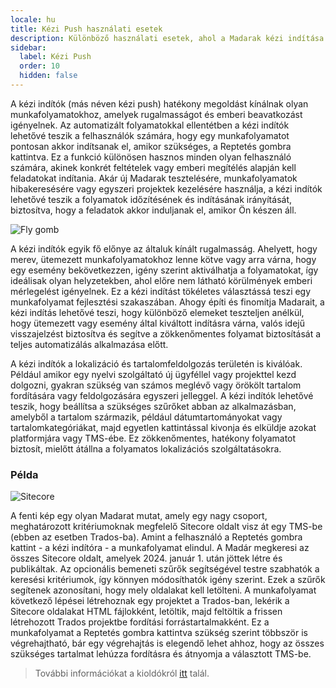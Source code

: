 ```yaml
---
locale: hu
title: Kézi Push használati esetek
description: Különböző használati esetek, ahol a Madarak kézi indítása teljesen észszerű
sidebar:
  label: Kézi Push
  order: 10
  hidden: false
---
```


A kézi indítók (más néven kézi push) hatékony megoldást kínálnak olyan munkafolyamatokhoz, amelyek rugalmasságot és emberi beavatkozást igényelnek. Az automatizált folyamatokkal ellentétben a kézi indítók lehetővé teszik a felhasználók számára, hogy egy munkafolyamatot pontosan akkor indítsanak el, amikor szükséges, a Reptetés gombra kattintva. Ez a funkció különösen hasznos minden olyan felhasználó számára, akinek konkrét feltételek vagy emberi megítélés alapján kell feladatokat indítania. Akár új Madarak tesztelésére, munkafolyamatok hibakeresésére vagy egyszeri projektek kezelésére használja, a kézi indítók lehetővé teszik a folyamatok időzítésének és indításának irányítását, biztosítva, hogy a feladatok akkor induljanak el, amikor Ön készen áll.

![Fly gomb](~/assets/docs/triggers/Fly.gif)

A kézi indítók egyik fő előnye az általuk kínált rugalmasság. Ahelyett, hogy merev, ütemezett munkafolyamatokhoz lenne kötve vagy arra várna, hogy egy esemény bekövetkezzen, igény szerint aktiválhatja a folyamatokat, így ideálisak olyan helyzetekben, ahol előre nem látható körülmények emberi mérlegelést igényelnek. Ez a kézi indítást tökéletes választássá teszi egy munkafolyamat fejlesztési szakaszában. Ahogy építi és finomítja Madarait, a kézi indítás lehetővé teszi, hogy különböző elemeket teszteljen anélkül, hogy ütemezett vagy esemény által kiváltott indításra várna, valós idejű visszajelzést biztosítva és segítve a zökkenőmentes folyamat biztosítását a teljes automatizálás alkalmazása előtt.

A kézi indítók a lokalizáció és tartalomfeldolgozás területén is kiválóak. Például amikor egy nyelvi szolgáltató új ügyféllel vagy projekttel kezd dolgozni, gyakran szükség van számos meglévő vagy örökölt tartalom fordítására vagy feldolgozására egyszeri jelleggel. A kézi indítók lehetővé teszik, hogy beállítsa a szükséges szűrőket abban az alkalmazásban, amelyből a tartalom származik, például dátumtartományokat vagy tartalomkategóriákat, majd egyetlen kattintással kivonja és elküldje azokat platformjára vagy TMS-ébe. Ez zökkenőmentes, hatékony folyamatot biztosít, mielőtt átállna a folyamatos lokalizációs szolgáltatásokra.

### Példa

![Sitecore](~/assets/docs/triggers/Sitecore_DownloadItems.png)

A fenti kép egy olyan Madarat mutat, amely egy nagy csoport, meghatározott kritériumoknak megfelelő Sitecore oldalt visz át egy TMS-be (ebben az esetben Trados-ba). Amint a felhasználó a Reptetés gombra kattint - a kézi indítóra - a munkafolyamat elindul. A Madár megkeresi az összes Sitecore oldalt, amelyek 2024. január 1. után jöttek létre és publikáltak. Az opcionális bemeneti szűrők segítségével testre szabhatók a keresési kritériumok, így könnyen módosíthatók igény szerint. Ezek a szűrők segítenek azonosítani, hogy mely oldalakat kell letölteni. A munkafolyamat következő lépései létrehoznak egy projektet a Trados-ban, lekérik a Sitecore oldalakat HTML fájlokként, letöltik, majd feltöltik a frissen létrehozott Trados projektbe fordítási forrástartalmakként. Ez a munkafolyamat a Reptetés gombra kattintva szükség szerint többször is végrehajtható, bár egy végrehajtás is elegendő lehet ahhoz, hogy az összes szükséges tartalmat lehúzza fordításra és átnyomja a választott TMS-be.

> További információkat a kioldókról [itt](../../concepts/triggers/) talál.